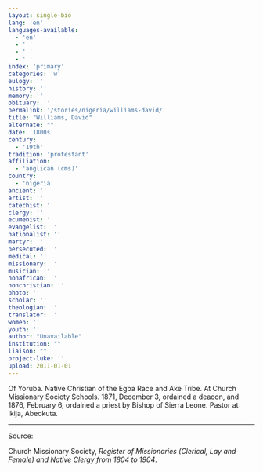 ```yaml
---
layout: single-bio
lang: 'en'
languages-available:
  - 'en'
  - ' '
  - ' '
  - ' '
index: 'primary'
categories: 'w'
eulogy: ''
history: ''
memory: ''
obituary: ''
permalink: '/stories/nigeria/williams-david/'
title: "Williams, David"
alternate: ""
date: '1800s'
century:
  - '19th'
tradition: 'protestant'
affiliation:
  - 'anglican (cms)'
country:
  - 'nigeria'
ancient: ''
artist: ''
catechist: ''
clergy: ''
ecumenist: ''
evangelist: ''
nationalist: ''
martyr: ''
persecuted: ''
medical: ''
missionary: ''
musician: ''
nonafrican: ''
nonchristian: ''
photo: ''
scholar: ''
theologian: ''
translator: ''
women: ''
youth: ''
author: "Unavailable"
institution: ""
liaison: ""
project-luke: ''
upload: 2011-01-01
---
```




Of Yoruba.  Native Christian of the Egba Race and Ake Tribe.  At Church Missionary Society Schools.  1871, December 3, ordained a deacon, and 1876, February 6, ordained a priest by Bishop of Sierra Leone.  Pastor at Ikija, Abeokuta.

---

Source:

Church Missionary Society, *Register of Missionaries (Clerical, Lay and Female) and Native Clergy from 1804 to 1904*.